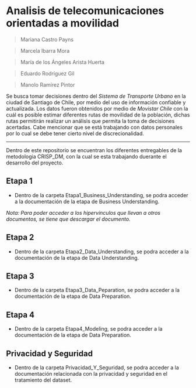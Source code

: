 # Analisis de telecomunicaciones orientadas a movilidad

> Mariana Castro Payns

> Marcela Ibarra Mora

> María de los Ángeles Arista Huerta

> Eduardo Rodríguez Gil

> Manolo Ramírez Pintor

Se busca tomar decisiones dentro del *Sistema de Transporte Urbano* en la ciudad de Santiago de Chile, por medio del uso de información confiable y actualizada. Los datos fueron obtenidos por medio de *Movistar  Chile* con la cuál es posible estimar diferentes rutas de movilidad de la población, dichas rutas permitirán realizar un análisis que permita la toma de decisiones acertadas. Cabe mencionar que se está trabajando con datos personales por lo cual se debe tener cierto nivel de discrecionalidad. 

---

Dentro de este repositorio se encuentran los diferentes entregables de la metodologia CRISP_DM, con la cual se esta trabajando duerante el desarrollo del proyecto.

## Etapa 1
- Dentro de la carpeta Etapa1_Business_Understanding, se podra acceder a la documentación de la etapa de Business Understanding.

*Nota: Para poder acceder a los hipervinculos que llevan a otros documentos, se tiene que descargar el documento.*


## Etapa 2
- Dentro de la carpeta Etapa2_Data_Understanding, se podra acceder a la documentación de la etapa de Data Understanding.


## Etapa 3
- Dentro de la carpeta Etapa3_Data_Peparation, se podra acceder a la documentación de la etapa de Data Preparation.


## Etapa 4
- Dentro de la carpeta Etapa4_Modeling, se podra acceder a la documentación de la etapa de Data Preparation.


## Privacidad y Seguridad
- Dentro de la carpeta Privacidad_Y_Seguridad, se podra acceder a la documentación relacionada con la privacidad y seguridad en el tratamiento del dataset.
